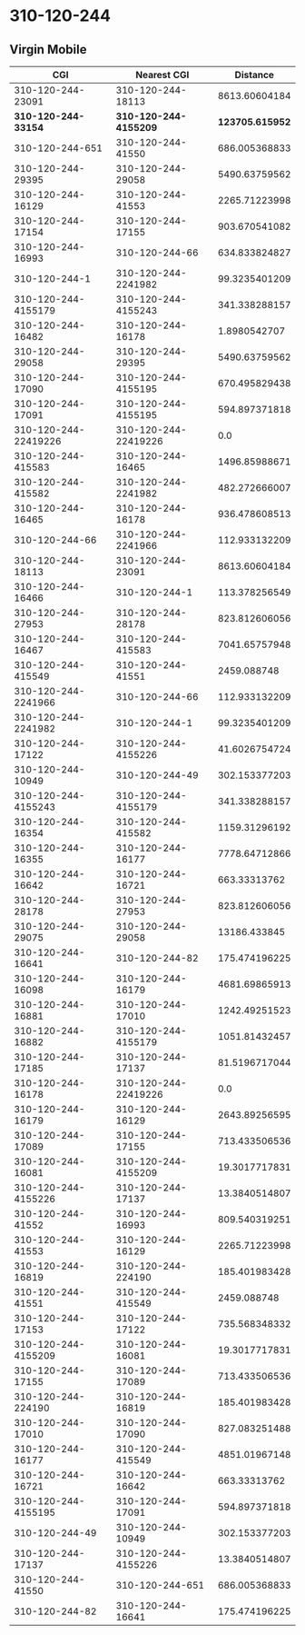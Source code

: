 # 310-120-244
## Virgin Mobile


| CGI | Nearest CGI | Distance |
|-----|-------------|----------|
| 310-120-244-23091 | 310-120-244-18113 | 8613.60604184 |
| **310-120-244-33154** | **310-120-244-4155209** | **123705.615952** |
| 310-120-244-651 | 310-120-244-41550 | 686.005368833 |
| 310-120-244-29395 | 310-120-244-29058 | 5490.63759562 |
| 310-120-244-16129 | 310-120-244-41553 | 2265.71223998 |
| 310-120-244-17154 | 310-120-244-17155 | 903.670541082 |
| 310-120-244-16993 | 310-120-244-66 | 634.833824827 |
| 310-120-244-1 | 310-120-244-2241982 | 99.3235401209 |
| 310-120-244-4155179 | 310-120-244-4155243 | 341.338288157 |
| 310-120-244-16482 | 310-120-244-16178 | 1.8980542707 |
| 310-120-244-29058 | 310-120-244-29395 | 5490.63759562 |
| 310-120-244-17090 | 310-120-244-4155195 | 670.495829438 |
| 310-120-244-17091 | 310-120-244-4155195 | 594.897371818 |
| 310-120-244-22419226 | 310-120-244-22419226 | 0.0 |
| 310-120-244-415583 | 310-120-244-16465 | 1496.85988671 |
| 310-120-244-415582 | 310-120-244-2241982 | 482.272666007 |
| 310-120-244-16465 | 310-120-244-16178 | 936.478608513 |
| 310-120-244-66 | 310-120-244-2241966 | 112.933132209 |
| 310-120-244-18113 | 310-120-244-23091 | 8613.60604184 |
| 310-120-244-16466 | 310-120-244-1 | 113.378256549 |
| 310-120-244-27953 | 310-120-244-28178 | 823.812606056 |
| 310-120-244-16467 | 310-120-244-415583 | 7041.65757948 |
| 310-120-244-415549 | 310-120-244-41551 | 2459.088748 |
| 310-120-244-2241966 | 310-120-244-66 | 112.933132209 |
| 310-120-244-2241982 | 310-120-244-1 | 99.3235401209 |
| 310-120-244-17122 | 310-120-244-4155226 | 41.6026754724 |
| 310-120-244-10949 | 310-120-244-49 | 302.153377203 |
| 310-120-244-4155243 | 310-120-244-4155179 | 341.338288157 |
| 310-120-244-16354 | 310-120-244-415582 | 1159.31296192 |
| 310-120-244-16355 | 310-120-244-16177 | 7778.64712866 |
| 310-120-244-16642 | 310-120-244-16721 | 663.33313762 |
| 310-120-244-28178 | 310-120-244-27953 | 823.812606056 |
| 310-120-244-29075 | 310-120-244-29058 | 13186.433845 |
| 310-120-244-16641 | 310-120-244-82 | 175.474196225 |
| 310-120-244-16098 | 310-120-244-16179 | 4681.69865913 |
| 310-120-244-16881 | 310-120-244-17010 | 1242.49251523 |
| 310-120-244-16882 | 310-120-244-4155179 | 1051.81432457 |
| 310-120-244-17185 | 310-120-244-17137 | 81.5196717044 |
| 310-120-244-16178 | 310-120-244-22419226 | 0.0 |
| 310-120-244-16179 | 310-120-244-16129 | 2643.89256595 |
| 310-120-244-17089 | 310-120-244-17155 | 713.433506536 |
| 310-120-244-16081 | 310-120-244-4155209 | 19.3017717831 |
| 310-120-244-4155226 | 310-120-244-17137 | 13.3840514807 |
| 310-120-244-41552 | 310-120-244-16993 | 809.540319251 |
| 310-120-244-41553 | 310-120-244-16129 | 2265.71223998 |
| 310-120-244-16819 | 310-120-244-224190 | 185.401983428 |
| 310-120-244-41551 | 310-120-244-415549 | 2459.088748 |
| 310-120-244-17153 | 310-120-244-17122 | 735.568348332 |
| 310-120-244-4155209 | 310-120-244-16081 | 19.3017717831 |
| 310-120-244-17155 | 310-120-244-17089 | 713.433506536 |
| 310-120-244-224190 | 310-120-244-16819 | 185.401983428 |
| 310-120-244-17010 | 310-120-244-17090 | 827.083251488 |
| 310-120-244-16177 | 310-120-244-415549 | 4851.01967148 |
| 310-120-244-16721 | 310-120-244-16642 | 663.33313762 |
| 310-120-244-4155195 | 310-120-244-17091 | 594.897371818 |
| 310-120-244-49 | 310-120-244-10949 | 302.153377203 |
| 310-120-244-17137 | 310-120-244-4155226 | 13.3840514807 |
| 310-120-244-41550 | 310-120-244-651 | 686.005368833 |
| 310-120-244-82 | 310-120-244-16641 | 175.474196225 |
